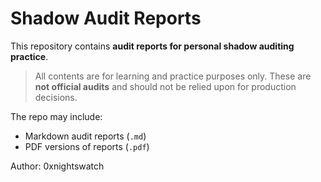 # Shadow Audit Reports

This repository contains **audit reports for personal shadow auditing practice**.

> All contents are for learning and practice purposes only. These are **not official audits** and should not be relied upon for production decisions.

The repo may include:

- Markdown audit reports (`.md`)
- PDF versions of reports (`.pdf`)

Author: 0xnightswatch
